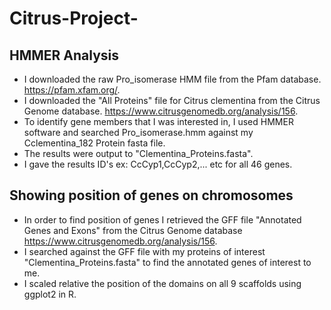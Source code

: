 # Citrus-Project-   

## HMMER Analysis   
* I downloaded the raw Pro_isomerase HMM file from the Pfam database. https://pfam.xfam.org/. 
* I downloaded the "All Proteins" file for Citrus clementina from the Citrus Genome database. https://www.citrusgenomedb.org/analysis/156. 
* To identify gene members that I was interested in, I used HMMER software and searched Pro_isomerase.hmm against my Cclementina_182 Protein fasta file.   
* The results were output to "Clementina_Proteins.fasta". 
* I gave the results ID's ex: CcCyp1,CcCyp2,... etc for all 46 genes. 
## Showing position of genes on chromosomes   
* In order to find position of genes I retrieved the GFF file "Annotated Genes and Exons" from the Citrus Genome database https://www.citrusgenomedb.org/analysis/156.   
* I searched against the GFF file with my proteins of interest "Clementina_Proteins.fasta" to find the annotated genes of interest to me. 
* I scaled relative the position of the domains on all 9 scaffolds using ggplot2 in R. 
